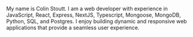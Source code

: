 My name is Colin Stoutt. I am a web developer with experience in JavaScript, React, Express, NextJS, Typescript,  Mongoose, MongoDB, Python, SQL, and Postgres. I enjoy building dynamic and responsive web applications that provide a seamless user experience.
